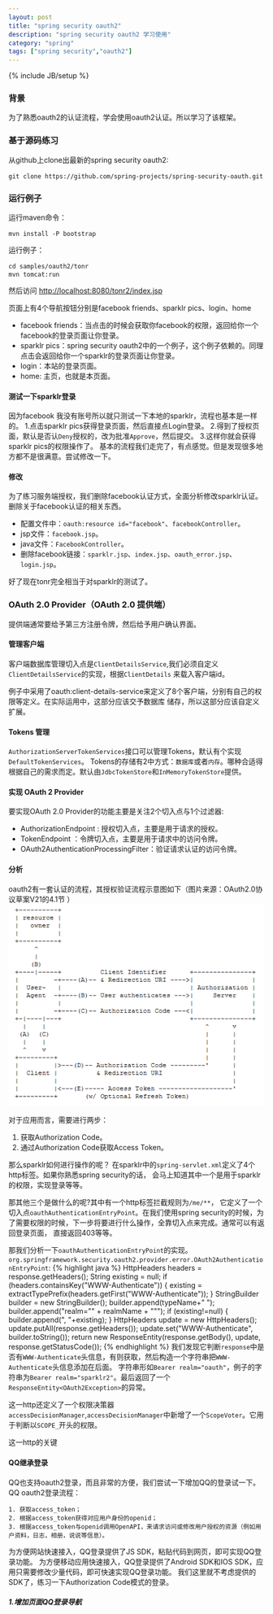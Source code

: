 ```yaml
---
layout: post
title: "spring security oauth2"
description: "spring security oauth2 学习使用"
category: "spring"
tags: ["spring security","oauth2"]
---
```

{% include JB/setup %}

### 背景
为了熟悉oauth2的认证流程，学会使用oauth2认证。所以学习了该框架。
<!--more-->
### 基于源码练习
从github上clone出最新的spring security oauth2:

	git clone https://github.com/spring-projects/spring-security-oauth.git

### 运行例子
运行maven命令：
	
	mvn install -P bootstrap

运行例子：

	cd samples/oauth2/tonr
	mvn tomcat:run

然后访问
<a href="http://localhost:8080/tonr2/index.jsp" target="_blank">http://localhost:8080/tonr2/index.jsp</a>

页面上有4个导航按钮分别是facebook friends、sparklr pics、login、home

 - facebook friends：当点击的时候会获取你facebook的权限，返回给你一个facebook的登录页面让你登录。
 - sparklr pics：spring security oauth2中的一个例子，这个例子依赖的。同理点击会返回给你一个sparklr的登录页面让你登录。
 - login：本站的登录页面。
 - home: 主页，也就是本页面。

#### 测试一下sparklr登录
因为facebook 我没有账号所以就只测试一下本地的sparklr，流程也基本是一样的。
1.点击sparklr pics获得登录页面，然后直接点Login登录。
2.得到了授权页面，默认是否认`Deny`授权的，改为批准`Approve`，然后提交。
3.这样你就会获得sparklr pics的权限操作了。
基本的流程我们走完了，有点感觉。但是发现很多地方都不是很满意。尝试修改一下。

#### 修改
为了练习服务端授权，我们删除facebook认证方式，全面分析修改sparklr认证。
删除关于facebook认证的相关东西。

 - 配置文件中：`oauth:resource id="facebook"`、`facebookController`。
 - jsp文件：`facebook.jsp`。
 - java文件：`FacebookController`。
 - 删除facebook链接：`sparklr.jsp`、`index.jsp`、`oauth_error.jsp`、`login.jsp`。

好了现在tonr完全相当于对sparklr的测试了。

### OAuth 2.0 Provider（OAuth 2.0 提供端）
提供端通常要给予第三方注册令牌，然后给予用户确认界面。

#### 管理客户端
客户端数据库管理切入点是`ClientDetailsService`,我们必须自定义`ClientDetailsService`的实现，根据`ClientDetails`
来载入客户端id。

例子中采用了oauth:client-details-service来定义了8个客户端，分别有自己的权限等定义。在实际运用中，这部分应该交予数据库
储存，所以这部分应该自定义扩展。

#### Tokens 管理
`AuthorizationServerTokenServices`接口可以管理Tokens，默认有个实现`DefaultTokenServices`。
Tokens的存储有2中方式：`数据库`或者`内存`。哪种合适得根据自己的需求而定。默认由`JdbcTokenStore`和`InMemoryTokenStore`提供。

#### 实现 OAuth 2 Provider
要实现OAuth 2.0 Provider的功能主要是关注2个切入点与1个过滤器:

 - AuthorizationEndpoint : 授权切入点，主要是用于请求的授权。
 - TokenEndpoint ：令牌切入点，主要是用于请求中的访问令牌。
 - OAuth2AuthenticationProcessingFilter：验证请求认证的访问令牌。

#### 分析
oauth2有一套认证的流程，其授权验证流程示意图如下（图片来源：OAuth2.0协议草案V21的4.1节 ）  
![OAuth2.0协议草案图片](/images/OAuth_guide_V2_1.png)

对于应用而言，需要进行两步：
1. 获取Authorization Code。
2. 通过Authorization Code获取Access Token。

那么sparklr如何进行操作的呢？
在sparklr中的`spring-servlet.xml`定义了4个http标签。如果你熟悉spring security的话，
会马上知道其中一个是用于sparklr的权限，实现登录等等。

那其他三个是做什么的呢?其中有一个http标签拦截规则为`/me/**`，
它定义了一个切入点`oauthAuthenticationEntryPoint`。在我们使用spring security的时候，为了需要权限的时候，下一步将要进行什么操作，全靠切入点来完成。通常可以有返回登录页面，
直接返回403等等。

那我们分析一下`oauthAuthenticationEntryPoint`的实现。
`org.springframework.security.oauth2.provider.error.OAuth2AuthenticationEntryPoint`:
{% highlight java %}
HttpHeaders headers = response.getHeaders();
String existing = null;
if (headers.containsKey("WWW-Authenticate")) {
	existing = extractTypePrefix(headers.getFirst("WWW-Authenticate"));
}
StringBuilder builder = new StringBuilder();
builder.append(typeName+" ");
builder.append("realm=\"" + realmName + "\"");
if (existing!=null) {
	builder.append(", "+existing);
}
HttpHeaders update = new HttpHeaders();
update.putAll(response.getHeaders());
update.set("WWW-Authenticate", builder.toString());
return new ResponseEntity<OAuth2Exception>(response.getBody(), update, response.getStatusCode());
{% endhighlight %}
我们发现它判断`response`中是否有`WWW-Authenticate`头信息，有则获取，然后构造一个字符串把`WWW-Authenticate`头信息添加在后面。
字符串形如`Bearer realm="oauth"`，例子的字符串为`Bearer realm="sparklr2"`。最后返回了一个`ResponseEntity<OAuth2Exception>`的异常。

这一http还定义了一个权限决策器`accessDecisionManager`,`accessDecisionManager`中新增了一个`ScopeVoter`。它用于判断以`SCOPE_`开头的权限。

这一http的关键
#### QQ继承登录
QQ也支持oauth2登录，而且非常的方便，我们尝试一下增加QQ的登录试一下。
QQ oauth2登录流程：

	1. 获取access_token；
	2. 根据access_token获得对应用户身份的openid；
	3. 根据access_token与openid调用OpenAPI，来请求访问或修改用户授权的资源（例如用户资料，日志，相册，说说等信息）。 

为方便网站快速接入，QQ登录提供了JS SDK，粘贴代码到网页，即可实现QQ登录功能。
为方便移动应用快速接入，QQ登录提供了Android SDK和IOS SDK，应用只需要修改少量代码，即可快速实现QQ登录功能。 
我们这里就不考虑提供的SDK了，练习一下Authorization Code模式的登录。	

##### 1.增加页面QQ登录导航
